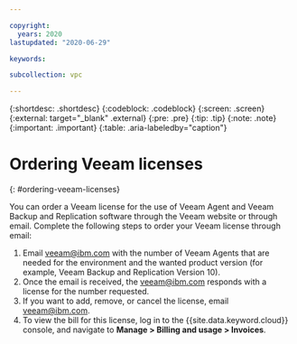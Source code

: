 ```yaml
---

copyright:
  years: 2020
lastupdated: "2020-06-29"

keywords:

subcollection: vpc

---
```


{:shortdesc: .shortdesc}
{:codeblock: .codeblock}
{:screen: .screen}
{:external: target="_blank" .external}
{:pre: .pre}
{:tip: .tip}
{:note: .note}
{:important: .important}
{:table: .aria-labeledby="caption"}

# Ordering Veeam licenses
{: #ordering-veeam-licenses}

You can order a Veeam license for the use of Veeam Agent and Veeam Backup and Replication software through the Veeam website or through email. Complete the following steps to order your Veeam license through email:

1. Email [veeam@ibm.com](mailto:veeam@ibm.com) with the number of Veeam Agents that are needed for the environment and the wanted product version (for example, Veeam Backup and Replication Version 10).
2. Once the email is received, the veeam@ibm.com responds with a license for the number requested.
3. If you want to add, remove, or cancel the license, email [veeam@ibm.com](mailto:veeam@ibm.com).
4. To view the bill for this license, log in to the {{site.data.keyword.cloud}} console, and navigate to **Manage > Billing and usage > Invoices**.
